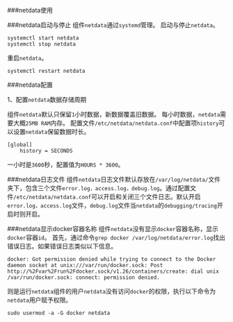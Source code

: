###netdata使用


###netdata启动与停止
组件```netdata```通过```systemd```管理。
启动与停止```netdata```。
```
systemctl start netdata
systemctl stop netdata
```
重启```netdata```。
```
systemctl restart netdata
```
###netdata配置

1、配置```netdata```数据存储周期

组件```netdata```默认只保留```1```小时数据，新数据覆盖旧数据。
每小时数据，```netdata```需要大概```25MB RAM```内存。
配置文件```/etc/netdata/netdata.conf```中配置项```history```可以设置```netdata```保留数据时长。
```
[global]
    history = SECONDS
```
一小时是```3600```秒，配置值为```HOURS * 3600```。



###netdata日志文件
组件```netdata```日志文件默认存放在```/var/log/netdata/```文件夹下，包含三个文件```error.log，access.log，debug.log```。通过配置文件```/etc/netdata/netdata.conf```可以开启和关闭三个文件日志。默认开启```error.log，access.log```文件，```debug.log```文件当```netdata```的```debugging/tracing```开启时则开启。

###netdata显示docker容器名称
组件```netdata```没有显示```docker```容器名称，显示```docker```容器```id```。
首先，通过命令```grep docker /var/log/netdata/error.log```找出错误日志。如果错误日志类似以下信息。
```
docker: Got permission denied while trying to connect to the Docker daemon socket at unix:///var/run/docker.sock: Post http://%2Fvar%2Frun%2Fdocker.sock/v1.26/containers/create: dial unix /var/run/docker.sock: connect: permission denied.
```
则是运行```netdata```组件的用户```netdata```没有访问```docker```的权限，执行以下命令为```netdata```用户赋予权限。
```
sudo usermod -a -G docker netdata
```